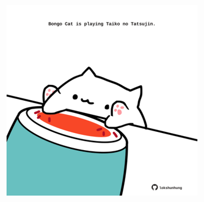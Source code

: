 <!-- built at 21/06/2021, 22:01:59 UTC -->
<p align="center">
  <img width="500" height="500" src="./ReadmeImage.svg">
</p>

